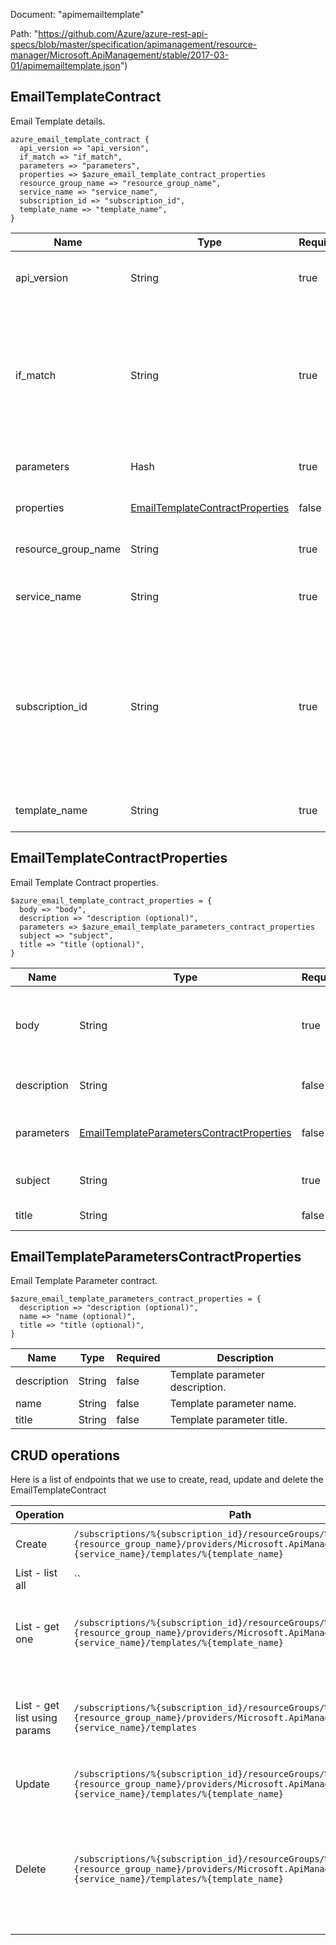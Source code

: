 Document: "apimemailtemplate"


Path: "https://github.com/Azure/azure-rest-api-specs/blob/master/specification/apimanagement/resource-manager/Microsoft.ApiManagement/stable/2017-03-01/apimemailtemplate.json")

## EmailTemplateContract

Email Template details.

```puppet
azure_email_template_contract {
  api_version => "api_version",
  if_match => "if_match",
  parameters => "parameters",
  properties => $azure_email_template_contract_properties
  resource_group_name => "resource_group_name",
  service_name => "service_name",
  subscription_id => "subscription_id",
  template_name => "template_name",
}
```

| Name        | Type           | Required       | Description       |
| ------------- | ------------- | ------------- | ------------- |
|api_version | String | true | Version of the API to be used with the client request. |
|if_match | String | true | The entity state (Etag) version of the Email Template to delete. A value of '*' can be used for If-Match to unconditionally apply the operation. |
|parameters | Hash | true | Email Template update parameters. |
|properties | [EmailTemplateContractProperties](#emailtemplatecontractproperties) | false | Email Template entity contract properties. |
|resource_group_name | String | true | The name of the resource group. |
|service_name | String | true | The name of the API Management service. |
|subscription_id | String | true | Subscription credentials which uniquely identify Microsoft Azure subscription. The subscription ID forms part of the URI for every service call. |
|template_name | String | true | Email Template Name Identifier. |
        
## EmailTemplateContractProperties

Email Template Contract properties.

```puppet
$azure_email_template_contract_properties = {
  body => "body",
  description => "description (optional)",
  parameters => $azure_email_template_parameters_contract_properties
  subject => "subject",
  title => "title (optional)",
}
```

| Name        | Type           | Required       | Description       |
| ------------- | ------------- | ------------- | ------------- |
|body | String | true | Email Template Body. This should be a valid XDocument |
|description | String | false | Description of the Email Template. |
|parameters | [EmailTemplateParametersContractProperties](#emailtemplateparameterscontractproperties) | false | Email Template Parameter values. |
|subject | String | true | Subject of the Template. |
|title | String | false | Title of the Template. |
        
## EmailTemplateParametersContractProperties

Email Template Parameter contract.

```puppet
$azure_email_template_parameters_contract_properties = {
  description => "description (optional)",
  name => "name (optional)",
  title => "title (optional)",
}
```

| Name        | Type           | Required       | Description       |
| ------------- | ------------- | ------------- | ------------- |
|description | String | false | Template parameter description. |
|name | String | false | Template parameter name. |
|title | String | false | Template parameter title. |



## CRUD operations

Here is a list of endpoints that we use to create, read, update and delete the EmailTemplateContract

| Operation | Path | Verb | Description | OperationID |
| ------------- | ------------- | ------------- | ------------- | ------------- |
|Create|`/subscriptions/%{subscription_id}/resourceGroups/%{resource_group_name}/providers/Microsoft.ApiManagement/service/%{service_name}/templates/%{template_name}`|Put|Updates an Email Template.|EmailTemplate_CreateOrUpdate|
|List - list all|``||||
|List - get one|`/subscriptions/%{subscription_id}/resourceGroups/%{resource_group_name}/providers/Microsoft.ApiManagement/service/%{service_name}/templates/%{template_name}`|Get|Gets the details of the email template specified by its identifier.|EmailTemplate_Get|
|List - get list using params|`/subscriptions/%{subscription_id}/resourceGroups/%{resource_group_name}/providers/Microsoft.ApiManagement/service/%{service_name}/templates`|Get|Lists a collection of properties defined within a service instance.|EmailTemplate_ListByService|
|Update|`/subscriptions/%{subscription_id}/resourceGroups/%{resource_group_name}/providers/Microsoft.ApiManagement/service/%{service_name}/templates/%{template_name}`|Put|Updates an Email Template.|EmailTemplate_CreateOrUpdate|
|Delete|`/subscriptions/%{subscription_id}/resourceGroups/%{resource_group_name}/providers/Microsoft.ApiManagement/service/%{service_name}/templates/%{template_name}`|Delete|Reset the Email Template to default template provided by the API Management service instance.|EmailTemplate_Delete|
